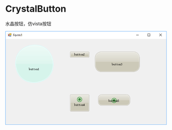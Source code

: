 # CrystalButton
水晶按钮，仿vista按钮

![](https://github.com/qiyubrother/CrystalButton/blob/master/CrystalButton/img.png)

